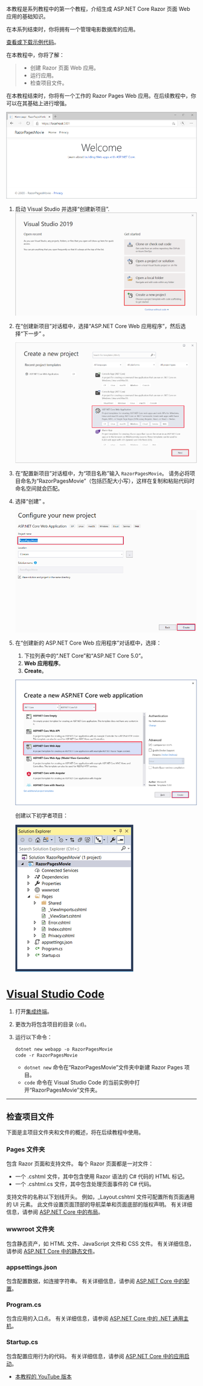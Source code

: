 本教程是系列教程中的第一个教程，介绍生成 ASP.NET Core Razor 页面 Web 应用的基础知识。

在本系列结束时，你将拥有一个管理电影数据库的应用。  

[查看或下载示例代码](https://github.com/dotnet/AspNetCore.Docs/tree/master/aspnetcore/tutorials/razor-pages/razor-pages-start/sample/RazorPagesMovie50)。

在本教程中，你将了解：

> * 创建 Razor 页面 Web 应用。
> * 运行应用。
> * 检查项目文件。

在本教程结束时，你将有一个工作的 Razor Pages Web 应用。在后续教程中，你可以在其基础上进行增强。

![主页或 Index 页](../_media/home5.png)

1. 启动 Visual Studio 并选择“创建新项目”.
   ![从“启动”窗口创建新项目](../_media/start-window-create-new-project.png)

1. 在“创建新项目”对话框中，选择“ASP.NET Core Web 应用程序”，然后选择“下一步”  。

    ![新建 ASP.NET Core Web 应用程序](../_media/np.png)
    
1. 在“配置新项目”对话框中，为“项目名称”输入 `RazorPagesMovie`。 请务必将项目命名为“RazorPagesMovie”（包括匹配大小写），这样在复制和粘贴代码时命名空间就会匹配。

1. 选择“创建”  。

    ![新建 ASP.NET Core Web 应用程序](../_media/config.png)

1. 在“创建新的 ASP.NET Core Web 应用程序”对话框中，选择：
    1. 下拉列表中的“.NET Core”和“ASP.NET Core 5.0”。
    1. **Web 应用程序**。
    1. **Create**。

     ![新建 ASP.NET Core Web 应用程序](../_media/npx.png)

    创建以下初学者项目：

    ![“解决方案资源管理器”](../_media/se2.2.png)

# <a name="visual-studio-code"></a>[Visual Studio Code](#tab/visual-studio-code)

1. 打开[集成终端](https://code.visualstudio.com/docs/editor/integrated-terminal)。

1. 更改为将包含项目的目录 (`cd`)。

1. 运行以下命令：

   ```dotnetcli
   dotnet new webapp -o RazorPagesMovie
   code -r RazorPagesMovie
   ```

   * `dotnet new` 命令在“RazorPagesMovie”文件夹中新建 Razor Pages 项目。
   * `code` 命令在 Visual Studio Code 的当前实例中打开“RazorPagesMovie”文件夹。

---



## <a name="examine-the-project-files"></a>检查项目文件

下面是主项目文件夹和文件的概述，将在后续教程中使用。

### <a name="pages-folder"></a>Pages 文件夹

包含 Razor 页面和支持文件。 每个 Razor 页面都是一对文件：

* 一个 .cshtml 文件，其中包含使用 Razor 语法的 C# 代码的 HTML 标记。
* 一个 .cshtml.cs 文件，其中包含处理页面事件的 C# 代码。

支持文件的名称以下划线开头。 例如，_Layout.cshtml 文件可配置所有页面通用的 UI 元素。 此文件设置页面顶部的导航菜单和页面底部的版权声明。 有关详细信息，请参阅 [ASP.NET Core 中的布局](https://docs.microsoft.com/zh-cn/aspnet/core/mvc/views/layout?view=aspnetcore-5.0)。

### <a name="wwwroot-folder"></a>wwwroot 文件夹

包含静态资产，如 HTML 文件、JavaScript 文件和 CSS 文件。 有关详细信息，请参阅 [ASP.NET Core 中的静态文件](https://docs.microsoft.com/zh-cn/aspnet/core/fundamentals/static-files?view=aspnetcore-5.0)。

### appsettings.json

包含配置数据，如连接字符串。 有关详细信息，请参阅 [ASP.NET Core 中的配置](https://docs.microsoft.com/zh-cn/aspnet/core/fundamentals/configuration/?view=aspnetcore-5.0)。

### <a name="programcs"></a>Program.cs

包含应用的入口点。 有关详细信息，请参阅 [ASP.NET Core 中的 .NET 通用主机](https://docs.microsoft.com/zh-cn/aspnet/core/fundamentals/host/generic-host?view=aspnetcore-5.0)。

### <a name="startupcs"></a>Startup.cs

包含配置应用行为的代码。 有关详细信息，请参阅 [ASP.NET Core 中的应用启动](https://docs.microsoft.com/zh-cn/aspnet/core/fundamentals/startup?view=aspnetcore-5.0)。

* [本教程的 YouTube 版本](https://www.youtube.com/watch?v=F0SP7Ry4flQ&feature=youtu.be)
